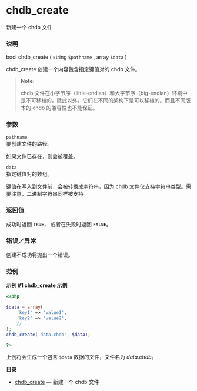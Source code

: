 chdb\_create
============

新建一个 chdb 文件

### 说明

<span class="type">bool</span> <span
class="methodname">chdb\_create</span> ( <span class="methodparam"><span
class="type">string</span> `$pathname`</span> , <span
class="methodparam"><span class="type">array</span> `$data`</span> )

<span class="function">chdb\_create</span> 创建一个内容包含指定键值对的
chdb 文件。

> **Note**:
>
> chdb
> 文件在小字节序（little-endian）和大字节序（big-endian）环境中是不可移植的。除此以外，它们在不同的架构下是可以移植的。而且不同版本的
> chdb 的兼容性也不能保证。

### 参数

`pathname`  
要创建文件的路径。

如果文件已存在，则会被覆盖。

`data`  
指定键值对的数组。

键值在写入到文件前，会被转换成字符串，因为 chdb
文件仅支持字符串类型。需要注意，二进制字符串同样被支持。

### 返回值

成功时返回 **`TRUE`**， 或者在失败时返回 **`FALSE`**。

### 错误／异常

创建不成功将抛出一个错误。

### 范例

**示例 \#1 <span class="function">chdb\_create</span> 示例**

``` php
<?php

$data = array(
    'key1' => 'value1',
    'key2' => 'value2',
    // ...
);
chdb_create('data.chdb', $data);

?>
```

上例将会生成一个包含 `$data` 数据的文件，文件名为 *data.chdb*。

**目录**

-   [chdb\_create](/ref/chdb.html#chdb_create) — 新建一个 chdb 文件
